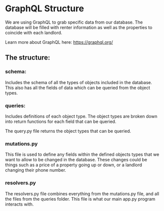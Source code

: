 # GraphQL Structure
We are using GraphQL to grab specific data from our database. The database will be filled with renter information as well as the properties to coincide with each landlord.

Learn more about GraphQL here: https://graphql.org/

## The structure:
### schema:
Includes the schema of all the types of objects included in the database. This also has all the fields of data which can be queried from the object types.

### queries:
Includes definitions of each object type. The object types are broken down into return functions for each field that can be queried.

The query.py file returns the object types that can be queried.

### mutations.py
This file is used to define any fields within the defined objects types that we want to allow to be changed in the database. These changes could be things such as a price of a property going up or down, or a landlord changing their phone number.

### resolvers.py
The resolvers.py file combines everything from the mutations.py file, and all the files from the queries folder. This file is what our main app.py program interacts with.
